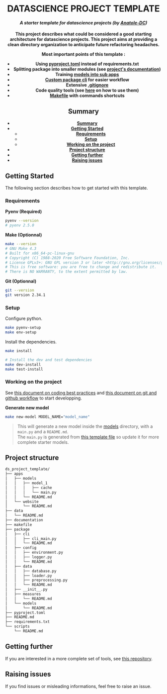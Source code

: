 <h1 align="center">DATASCIENCE PROJECT TEMPLATE</h1>

_<h4 align="center">A starter template for datascience projects (by [Anatole-DC](https://github.com/Anatole-DC))<h4>_

This project describes what could be considered a good starting architecture for datascience projects. This project aims at providing a clean directory organization to anticipate future refactoring headaches.

Most important points of this template :
- Using [pyproject.toml](pyproject.toml) instead of requirements.txt
- Splitting package into smaller modules (see [project's documentation](/documentation/README.md))
- Training [models into sub apps](/apps/models/README.md)
- [Custom package cli](/package/cli/README.md) for easier workflow
- Extensive [.gitignore](.gitignore)
- Code quality tools (see [here](/documentation/best_practices.md#code-quality) on how to use them)
- [Makefile](Makefile) with commands shortcuts

## Summary

- [Summary](#summary)
- [Getting Started](#getting-started)
  - [Requirements](#requirements)
  - [Setup](#setup)
  - [Working on the project](#working-on-the-project)
- [Project structure](#project-structure)
- [Getting further](#getting-further)
- [Raising issues](#raising-issues)

## Getting Started

The following section describes how to get started with this template.

### Requirements

**Pyenv (Required)**

```bash
pyenv --version
# pyenv 2.5.0
```

**Make (Optionnal)**

```bash
make --version
# GNU Make 4.3
# Built for x86_64-pc-linux-gnu
# Copyright (C) 1988-2020 Free Software Foundation, Inc.
# License GPLv3+: GNU GPL version 3 or later <http://gnu.org/licenses/gpl.html>
# This is free software: you are free to change and redistribute it.
# There is NO WARRANTY, to the extent permitted by law.
```

**Git (Optionnal)**

```bash
git --version
git version 2.34.1
```

### Setup

Configure python.

```bash
make pyenv-setup
make env-setup
```

Install the dependencies.

```bash
make install

# Install the dev and test dependencies
make dev-install
make test-install
```

### Working on the project

See [this document on coding best practices](/documentation/best_practices.md) and [this document on git and github workflow](/documentation/git_github_workflow.md) to start developping.

**Generate new model**

```bash
make new-model MODEL_NAME="model_name"
```

> This will generate a new model inside the [models](/apps/models/) directory, with a `main.py` and a `README.md`.  
> The `main.py` is generated from [this template file](/assets/templates/model_template.py) so update it for more complete starter models.

## Project structure

```bash
ds_project_template/
├── apps
│   ├── models
│   │   ├── model_1
│   │   │   ├── cache
│   │   │   └── main.py
│   │   └── README.md
│   └── website
│       └── README.md
├── data
│   └── README.md
├── documentation
├── makefile
├── package
│   ├── cli
│   │   ├── cli_main.py
│   │   └── README.md
│   ├── config
│   │   ├── environment.py
│   │   ├── logger.py
│   │   └── README.md
│   ├── data
│   │   ├── database.py
│   │   ├── loader.py
│   │   ├── preprocessing.py
│   │   └── README.md
│   ├── __init__.py
│   ├── measures
│   │   └── README.md
│   └── models
│       └── README.md
├── pyproject.toml
├── README.md
├── requirements.txt
└── scripts
    └── README.md
```

## Getting further

If you are interested in a more complete set of tools, see [this repository](https://github.com/Anatole-DC/template_python).

## Raising issues

If you find issues or misleading informations, feel free to raise an issue.
